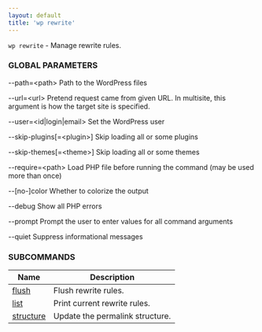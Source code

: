 ```yaml
---
layout: default
title: 'wp rewrite'
---
```


`wp rewrite` - Manage rewrite rules.



### GLOBAL PARAMETERS

  \--path=&lt;path&gt;
      Path to the WordPress files

  \--url=&lt;url&gt;
      Pretend request came from given URL. In multisite, this argument is how the target site is specified.

  \--user=&lt;id|login|email&gt;
      Set the WordPress user

  \--skip-plugins[=&lt;plugin&gt;]
      Skip loading all or some plugins

  \--skip-themes[=&lt;theme&gt;]
      Skip loading all or some themes

  \--require=&lt;path&gt;
      Load PHP file before running the command (may be used more than once)

  \--[no-]color
      Whether to colorize the output

  \--debug
      Show all PHP errors

  \--prompt
      Prompt the user to enter values for all command arguments

  \--quiet
      Suppress informational messages



### SUBCOMMANDS

<table>
	<thead>
	<tr>
		<th>Name</th>
		<th>Description</th>
	</tr>
	</thead>
	<tbody>
		<tr>
			<td><a href="/commands/rewrite/flush/">flush</a></td>
			<td>Flush rewrite rules.</td>
		</tr>
		<tr>
			<td><a href="/commands/rewrite/list/">list</a></td>
			<td>Print current rewrite rules.</td>
		</tr>
		<tr>
			<td><a href="/commands/rewrite/structure/">structure</a></td>
			<td>Update the permalink structure.</td>
		</tr>
	</tbody>
</table>
